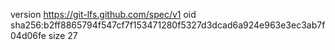 version https://git-lfs.github.com/spec/v1
oid sha256:b2ff8865794f547cf7f153471280f5327d3dcad6a924e963e3ec3ab7f04d06fe
size 27
